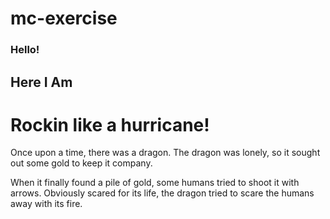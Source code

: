 # mc-exercise

### Hello!
## Here I Am
# Rockin like a hurricane!

Once upon a time, there was a dragon. The dragon was lonely, so it sought out some gold to keep it company.

When it finally found a pile of gold, some humans tried to shoot it with arrows. Obviously scared for its life, the dragon tried to scare the humans away with its fire.


